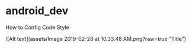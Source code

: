 # android_dev

How to Config Code Style

![Alt text](assets/Image 2019-02-28 at 10.33.48 AM.png?raw=true "Title")
